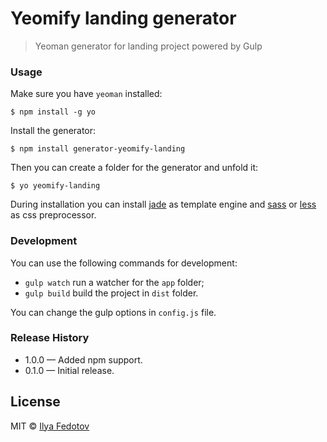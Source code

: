 # Yeomify landing generator

> Yeoman generator for landing project powered by Gulp

### Usage

Make sure you have `yeoman` installed:

```
$ npm install -g yo
```

Install the generator:

```
$ npm install generator-yeomify-landing
```

Then you can create a folder for the generator and unfold it:

```
$ yo yeomify-landing
```

During installation you can install [jade](http://jade-lang.com) as template engine and [sass](http://sass-lang.com) or [less](http://lesscss.org) as css preprocessor.

### Development

You can use the following commands for development:

* `gulp watch` run a watcher for the `app` folder;
* `gulp build` build the project in `dist` folder.

You can change the gulp options in `config.js` file.

### Release History

* 1.0.0 — Added npm support.
* 0.1.0 — Initial release.

## License

MIT © [Ilya Fedotov](http://fedotov.me)